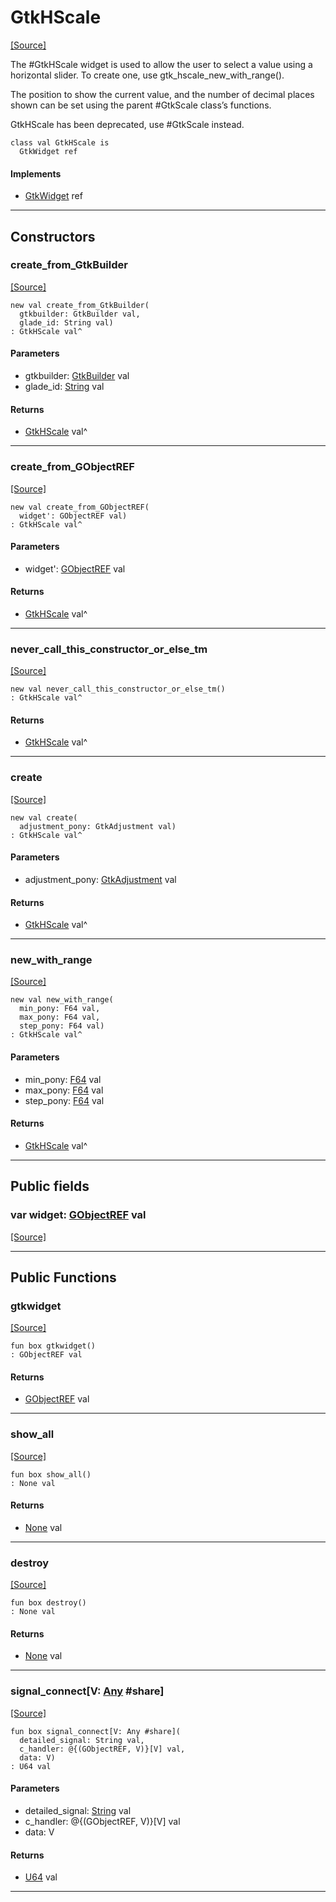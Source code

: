 # GtkHScale
<span class="source-link">[[Source]](src/gtk3/GtkHScale.md#L6)</span>

The #GtkHScale widget is used to allow the user to select a value using
a horizontal slider. To create one, use gtk_hscale_new_with_range().

The position to show the current value, and the number of decimal places
shown can be set using the parent #GtkScale class’s functions.

GtkHScale has been deprecated, use #GtkScale instead.


```pony
class val GtkHScale is
  GtkWidget ref
```

#### Implements

* [GtkWidget](gtk3-GtkWidget.md) ref

---

## Constructors

### create_from_GtkBuilder
<span class="source-link">[[Source]](src/gtk3/GtkHScale.md#L20)</span>


```pony
new val create_from_GtkBuilder(
  gtkbuilder: GtkBuilder val,
  glade_id: String val)
: GtkHScale val^
```
#### Parameters

*   gtkbuilder: [GtkBuilder](gtk3-GtkBuilder.md) val
*   glade_id: [String](builtin-String.md) val

#### Returns

* [GtkHScale](gtk3-GtkHScale.md) val^

---

### create_from_GObjectREF
<span class="source-link">[[Source]](src/gtk3/GtkHScale.md#L23)</span>


```pony
new val create_from_GObjectREF(
  widget': GObjectREF val)
: GtkHScale val^
```
#### Parameters

*   widget': [GObjectREF](gtk3-..-gobject-GObjectREF.md) val

#### Returns

* [GtkHScale](gtk3-GtkHScale.md) val^

---

### never_call_this_constructor_or_else_tm
<span class="source-link">[[Source]](src/gtk3/GtkHScale.md#L26)</span>


```pony
new val never_call_this_constructor_or_else_tm()
: GtkHScale val^
```

#### Returns

* [GtkHScale](gtk3-GtkHScale.md) val^

---

### create
<span class="source-link">[[Source]](src/gtk3/GtkHScale.md#L30)</span>


```pony
new val create(
  adjustment_pony: GtkAdjustment val)
: GtkHScale val^
```
#### Parameters

*   adjustment_pony: [GtkAdjustment](gtk3-GtkAdjustment.md) val

#### Returns

* [GtkHScale](gtk3-GtkHScale.md) val^

---

### new_with_range
<span class="source-link">[[Source]](src/gtk3/GtkHScale.md#L33)</span>


```pony
new val new_with_range(
  min_pony: F64 val,
  max_pony: F64 val,
  step_pony: F64 val)
: GtkHScale val^
```
#### Parameters

*   min_pony: [F64](builtin-F64.md) val
*   max_pony: [F64](builtin-F64.md) val
*   step_pony: [F64](builtin-F64.md) val

#### Returns

* [GtkHScale](gtk3-GtkHScale.md) val^

---

## Public fields

### var widget: [GObjectREF](gtk3-..-gobject-GObjectREF.md) val
<span class="source-link">[[Source]](src/gtk3/GtkHScale.md#L16)</span>



---

## Public Functions

### gtkwidget
<span class="source-link">[[Source]](src/gtk3/GtkHScale.md#L18)</span>


```pony
fun box gtkwidget()
: GObjectREF val
```

#### Returns

* [GObjectREF](gtk3-..-gobject-GObjectREF.md) val

---

### show_all
<span class="source-link">[[Source]](src/gtk3/GtkWidget.md#L4)</span>


```pony
fun box show_all()
: None val
```

#### Returns

* [None](builtin-None.md) val

---

### destroy
<span class="source-link">[[Source]](src/gtk3/GtkWidget.md#L7)</span>


```pony
fun box destroy()
: None val
```

#### Returns

* [None](builtin-None.md) val

---

### signal_connect\[V: [Any](builtin-Any.md) #share\]
<span class="source-link">[[Source]](src/gtk3/GtkWidget.md#L10)</span>


```pony
fun box signal_connect[V: Any #share](
  detailed_signal: String val,
  c_handler: @{(GObjectREF, V)}[V] val,
  data: V)
: U64 val
```
#### Parameters

*   detailed_signal: [String](builtin-String.md) val
*   c_handler: @{(GObjectREF, V)}[V] val
*   data: V

#### Returns

* [U64](builtin-U64.md) val

---

